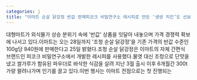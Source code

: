 ```yaml
---
categories: j
title: "이마트 순살 닭강정 반값 판매피코크 비밀연구소 레시피로 만든 ‘생생 치킨’도 선보여"
---
```

대형마트가 외식물가 상승 분위기 속에 &#39;반값&#39; 상품을 잇달아 내놓으며 가격 경쟁력 확보에 나서고 있다.이마트는 오는 28일까지 &#39;조청 순살 닭강정&#39;을 기존 가격의 반값 수준인 100g당 940원에 판매한다고 25일 밝혔다.조청 순살 닭강정은 이마트의 자체 간편식 브랜드인 피코크 비밀연구소에서 개발한 레시피를 사용했다.물엿 대신 조청으로 단맛을 냈고 쌀가루가 함유된 파우더로 바삭한 식감을 살려 지난 3월 출시 이후 6개월간 300t가량 팔려나가며 인기를 끌고 있다.이번 행사는 이마트 전점으로는 첫 진행되는
